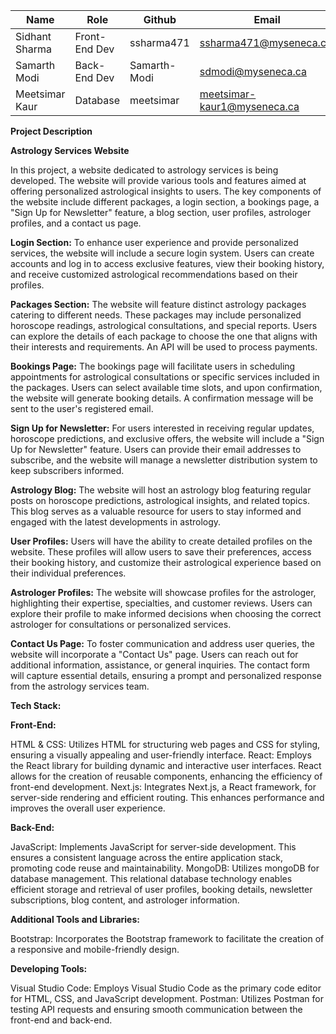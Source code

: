 | **Name**         | **Role**               | **Github**      | **Email**                        |
|------------------|------------------------|-----------------|----------------------------------|
| Sidhant Sharma   | Front-End Dev          | ssharma471      | ssharma471@myseneca.ca.          |
| Samarth Modi     | Back-End Dev           | Samarth-Modi    | sdmodi@myseneca.ca               |
| Meetsimar Kaur   | Database               | meetsimar       | meetsimar-kaur1@myseneca.ca      |

**Project Description**

**Astrology Services Website**

In this project, a website dedicated to astrology services is being developed. The website will provide various tools and features aimed at offering personalized astrological insights to users. The key components of the website include different packages, a login section, a bookings page, a "Sign Up for Newsletter" feature, a blog section, user profiles, astrologer profiles, and a contact us page.

**Login Section:**
To enhance user experience and provide personalized services, the website will include a secure login system. Users can create accounts and log in to access exclusive features, view their booking history, and receive customized astrological recommendations based on their profiles.

**Packages Section:**
The website will feature distinct astrology packages catering to different needs. These packages may include personalized horoscope readings, astrological consultations, and special reports. Users can explore the details of each package to choose the one that aligns with their interests and requirements. An API will be used to process payments.

**Bookings Page:**
The bookings page will facilitate users in scheduling appointments for astrological consultations or specific services included in the packages. Users can select available time slots, and upon confirmation, the website will generate booking details. A confirmation message will be sent to the user's registered email.

**Sign Up for Newsletter:**
For users interested in receiving regular updates, horoscope predictions, and exclusive offers, the website will include a "Sign Up for Newsletter" feature. Users can provide their email addresses to subscribe, and the website will manage a newsletter distribution system to keep subscribers informed.

**Astrology Blog:**
The website will host an astrology blog featuring regular posts on horoscope predictions, astrological insights, and related topics. This blog serves as a valuable resource for users to stay informed and engaged with the latest developments in astrology.

**User Profiles:**
Users will have the ability to create detailed profiles on the website. These profiles will allow users to save their preferences, access their booking history, and customize their astrological experience based on their individual preferences.



**Astrologer Profiles:**
The website will showcase profiles for the astrologer, highlighting their expertise, specialties, and customer reviews. Users can explore their profile to make informed decisions when choosing the correct astrologer for consultations or personalized services.

**Contact Us Page:**
To foster communication and address user queries, the website will incorporate a "Contact Us" page. Users can reach out for additional information, assistance, or general inquiries. The contact form will capture essential details, ensuring a prompt and personalized response from the astrology services team.


**Tech Stack:**

**Front-End:**

HTML & CSS:
Utilizes HTML for structuring web pages and CSS for styling, ensuring a visually appealing and user-friendly interface.
React:
Employs the React library for building dynamic and interactive user interfaces. React allows for the creation of reusable components, enhancing the efficiency of front-end development.
Next.js:
Integrates Next.js, a React framework, for server-side rendering and efficient routing. This enhances performance and improves the overall user experience.

**Back-End:**

JavaScript:
Implements JavaScript for server-side development. This ensures a consistent language across the entire application stack, promoting code reuse and maintainability.
MongoDB: Utilizes mongoDB for database management. This relational database technology enables efficient storage and retrieval of user profiles, booking details, newsletter subscriptions, blog content, and astrologer information.

**Additional Tools and Libraries:**

Bootstrap:
Incorporates the Bootstrap framework to facilitate the creation of a responsive and mobile-friendly design.

**Developing Tools:**

Visual Studio Code:
Employs Visual Studio Code as the primary code editor for HTML, CSS, and JavaScript development.
Postman:
Utilizes Postman for testing API requests and ensuring smooth communication between the front-end and back-end.
